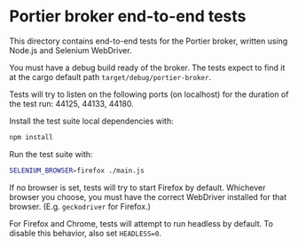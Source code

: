 # Portier broker end-to-end tests

This directory contains end-to-end tests for the Portier broker, written using
Node.js and Selenium WebDriver.

You must have a debug build ready of the broker. The tests expect to find it at
the cargo default path `target/debug/portier-broker`.

Tests will try to listen on the following ports (on localhost) for the duration
of the test run: 44125, 44133, 44180.

Install the test suite local dependencies with:

```bash
npm install
```

Run the test suite with:

```bash
SELENIUM_BROWSER=firefox ./main.js
```

If no browser is set, tests will try to start Firefox by default. Whichever
browser you choose, you must have the correct WebDriver installed for that
browser. (E.g. `geckodriver` for Firefox.)

For Firefox and Chrome, tests will attempt to run headless by default. To
disable this behavior, also set `HEADLESS=0`.
